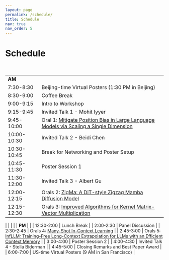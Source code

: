 ```yaml
---
layout: page
permalink: /schedule/
title: Schedule
nav: true
nav_order: 5
---
```

# Schedule


<br>
<!-- 
| &nbsp;&nbsp;&nbsp;&nbsp;&nbsp;&nbsp;&nbsp;&nbsp;&nbsp;&nbsp;&nbsp;&nbsp;&nbsp; | &nbsp;&nbsp;&nbsp;|
|-------------|:-------------|
|__AM__&nbsp;&nbsp;&nbsp;&nbsp;&nbsp;&nbsp;&nbsp;&nbsp;&nbsp;&nbsp;&nbsp;&nbsp;&nbsp;&nbsp;&nbsp;&nbsp;&nbsp;&nbsp;&nbsp;&nbsp;||
| 8:40-9:00 | Opening Remarks |
| 9:00-9:30 | Invited Talk 1 - Tatsunori Hashimoto |
| 9:30-10:00 | Invited Talk 2 - Nazneen Rajani |
| 10:00-10:15 | Break |
| 10:15-10:45 | Invited Talk 3 – Fei Xia |
| 10:45-11:30 | Panel 1: Key Techniques, Insights, and Challenges in Building Instruction-following Models
|  | Panelists: Alex Tamkin, Albert Webson, Fei Xia, Prithviraj (Raj) Ammanabrolu, Hyung Won Chung |
|-------------|:-------------|
|__PM__||
| 13:00-14:00 | Poster Session |
| 14:00-14:30 | Invited Talk 4 - Sara Hooker |
| 14:30-15:00 | Invited Talk 5 - Alex Tamkin |
| 15:00-15:15 | Break  |
| 15:15-16:00  | Panel 2: Open and Collaborative Strategies for the Large Language Model Adaptation|
|  | Panelists: Nazneen Rajani, Colin Raffel, Hao Zhang, Tatsunori Hashimoto |
| 16:00-17:20 | Oral Presentations (10 min each) |
| | 1. Understanding Hidden Context in Preference Learning: Consequences for RLHF |
| | 2. Tensor Trust: Interpretable Prompt Injection Attacks from an Online Game |
| | 3. Understanding the Effects of RLHF on LLM Generalisation and Diversity |
| | 4. Learning Interactive Real-World Simulators |
| | 5. Interactive Planning Using Large Language Models for Partially Observable Robotics Tasks |
| | 6. Self-RAG: Self-reflective Retrieval Augmented Generation |
| | 7. Delve into PPO: Implementation Matters for Stable RLHF |
| | 8. FLASK: Fine-grained Language Model Evaluation based on Alignment Skill Sets |
| 17:20-17:30 | Closing Remarks | -->


|                |               |
|----------------|-------------|
| **AM**         |               |
| 7:30-8:30      | Beijing-time Virtual Posters (1:30 PM in Beijing) |
| 8:30-9:00      | Coffee Break  |
| 9:00-9:15      | Intro to Workshop |
| 9:15-9:45      | Invited Talk 1 - Mohit Iyyer |
| 9:45-10:00     | Oral 1: [Mitigate Position Bias in Large Language Models via Scaling a Single Dimension](https://openreview.net/forum?id=mo7cdmBlUi)        |
| 10:00-10:30&nbsp;&nbsp;&nbsp;&nbsp;      | Invited Talk 2 - Beidi Chen |
| 10:30-10:45    | Break for Networking and Poster Setup |
| 10:45-11:30    | Poster Session 1        |
| 11:30-12:00    | Invited Talk 3 - Albert Gu |
| 12:00-12:15    | Orals 2: [ZigMa: A DiT-style Zigzag Mamba Diffusion Model](https://openreview.net/forum?id=Uu7miVxZI6)      |
| 12:15-12:30     | Orals 3: [Improved Algorithms for Kernel Matrix-Vector Multiplication](https://openreview.net/forum?id=7CCzyEtZXH)
  |
|                |               |
| **PM**         |               |
| 12:30-2:00     | Lunch Break         |
| 2:00-2:30      | Panel Discussion |
| 2:30-2:45      | Orals 4: [Many-Shot In-Context Learning](https://openreview.net/forum?id=8ul3foe9yF)      |
| 2:45-3:00      | Orals 5: [InfLLM: Training-Free Long-Context Extrapolation for LLMs with an Efficient Context Memory](https://openreview.net/forum?id=i5SEw4guQK)   |
| 3:00-4:00      | Poster Session 2   |
| 4:00-4:30      | Invited Talk 4 - Stella Biderman |
| 4:45-5:00      | Closing Remarks and Best Paper Award |
| 6:00-7:00      | US-time Virtual Posters (9 AM in San Francisco) |